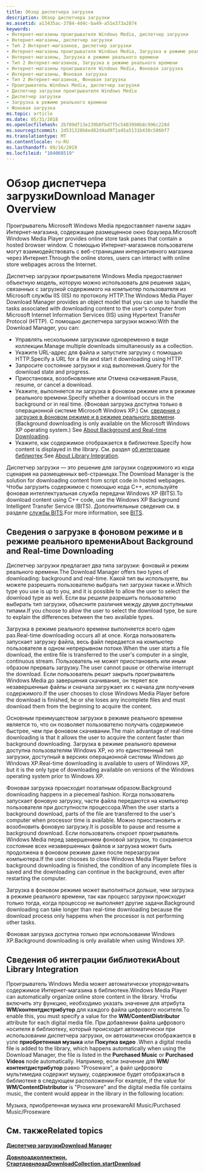 ```yaml
---
title: Обзор диспетчера загрузки
description: Обзор диспетчера загрузки
ms.assetid: a13435ac-3784-4d4c-ba49-a51e373a2874
keywords:
- Интернет-магазины проигрывателя Windows Media, диспетчер загрузки
- Интернет-магазины, диспетчер загрузки
- Тип 2 Интернет-магазинов, диспетчер загрузки
- Интернет-магазины проигрывателя Windows Media, Загрузка в режиме реального времени
- Интернет-магазины, Загрузка в режиме реального времени
- Тип 2 Интернет-магазинов, Загрузка в режиме реального времени
- Интернет-магазины проигрывателя Windows Media, Фоновая загрузка
- Интернет-магазины, Фоновая загрузка
- Тип 2 Интернет-магазинов, Фоновая загрузка
- Проигрыватель Windows Media, диспетчер загрузки
- Диспетчер загрузки проигрывателя Windows Media
- Диспетчер загрузки
- Загрузка в режиме реального времени
- Фоновая загрузка
ms.topic: article
ms.date: 05/31/2018
ms.openlocfilehash: 2b709df13e239b0fbd7f5c5403998b8c996c228d
ms.sourcegitcommit: 2d531328b6ed82d4ad971a45a5131b430c5866f7
ms.translationtype: MT
ms.contentlocale: ru-RU
ms.lasthandoff: 09/16/2019
ms.locfileid: "104068519"
---
```

# <a name="download-manager-overview"></a><span data-ttu-id="b1bad-117">Обзор диспетчера загрузки</span><span class="sxs-lookup"><span data-stu-id="b1bad-117">Download Manager Overview</span></span>

<span data-ttu-id="b1bad-118">Проигрыватель Microsoft Windows Media предоставляет панели задач Интернет-магазина, содержащие размещенное окно браузера.</span><span class="sxs-lookup"><span data-stu-id="b1bad-118">Microsoft Windows Media Player provides online store task panes that contain a hosted browser window.</span></span> <span data-ttu-id="b1bad-119">С помощью Интернет-магазинов пользователи могут взаимодействовать с веб-страницами интерактивного магазина через Интернет.</span><span class="sxs-lookup"><span data-stu-id="b1bad-119">Through the online stores, users can interact with online store webpages across the Internet.</span></span>

<span data-ttu-id="b1bad-120">Диспетчер загрузки проигрывателя Windows Media предоставляет объектную модель, которую можно использовать для решения задач, связанных с загрузкой содержимого на компьютер пользователя из Microsoft службы IIS (IIS) по протоколу HTTP.</span><span class="sxs-lookup"><span data-stu-id="b1bad-120">The Windows Media Player Download Manager provides an object model that you can use to handle the tasks associated with downloading content to the user's computer from Microsoft Internet Information Services (IIS) using Hypertext Transfer Protocol (HTTP).</span></span> <span data-ttu-id="b1bad-121">С помощью диспетчера загрузки можно:</span><span class="sxs-lookup"><span data-stu-id="b1bad-121">With the Download Manager, you can:</span></span>

-   <span data-ttu-id="b1bad-122">Управлять несколькими загрузками одновременно в виде коллекции.</span><span class="sxs-lookup"><span data-stu-id="b1bad-122">Manage multiple downloads simultaneously as a collection.</span></span>
-   <span data-ttu-id="b1bad-123">Укажите URL-адрес для файла и запустите загрузку с помощью HTTP.</span><span class="sxs-lookup"><span data-stu-id="b1bad-123">Specify a URL for a file and start it downloading using HTTP.</span></span>
-   <span data-ttu-id="b1bad-124">Запросите состояние загрузки и ход выполнения.</span><span class="sxs-lookup"><span data-stu-id="b1bad-124">Query for the download state and progress.</span></span>
-   <span data-ttu-id="b1bad-125">Приостановка, возобновление или Отмена скачивания.</span><span class="sxs-lookup"><span data-stu-id="b1bad-125">Pause, resume, or cancel a download.</span></span>
-   <span data-ttu-id="b1bad-126">Укажите, выполняется ли загрузка в фоновом режиме или в режиме реального времени.</span><span class="sxs-lookup"><span data-stu-id="b1bad-126">Specify whether a download occurs in the background or in real time.</span></span> <span data-ttu-id="b1bad-127">(Фоновая загрузка доступна только в операционной системе Microsoft Windows XP.) См. [сведения о загрузке в фоновом режиме и в режиме реального времени](#about-background-and-real-time-downloading).</span><span class="sxs-lookup"><span data-stu-id="b1bad-127">(Background downloading is only available on the Microsoft Windows XP operating system.) See [About Background and Real-time Downloading](#about-background-and-real-time-downloading).</span></span>
-   <span data-ttu-id="b1bad-128">Укажите, как содержимое отображается в библиотеке.</span><span class="sxs-lookup"><span data-stu-id="b1bad-128">Specify how content is displayed in the library.</span></span> <span data-ttu-id="b1bad-129">См. раздел [об интеграции библиотек](#about-library-integration).</span><span class="sxs-lookup"><span data-stu-id="b1bad-129">See [About Library Integration](#about-library-integration).</span></span>

<span data-ttu-id="b1bad-130">Диспетчер загрузки — это решение для загрузки содержимого из кода сценария на размещенных веб-страницах.</span><span class="sxs-lookup"><span data-stu-id="b1bad-130">The Download Manager is the solution for downloading content from script code in hosted webpages.</span></span> <span data-ttu-id="b1bad-131">Чтобы загрузить содержимое с помощью кода C++, используйте фоновая интеллектуальная служба передачи Windows XP (BITS).</span><span class="sxs-lookup"><span data-stu-id="b1bad-131">To download content using C++ code, use the Windows XP Background Intelligent Transfer Service (BITS).</span></span> <span data-ttu-id="b1bad-132">Дополнительные сведения см. в разделе [службы BITS](bits.md).</span><span class="sxs-lookup"><span data-stu-id="b1bad-132">For more information, see [BITS](bits.md).</span></span>

## <a name="about-background-and-real-time-downloading"></a><span data-ttu-id="b1bad-133">Сведения о загрузке в фоновом режиме и в режиме реального времени</span><span class="sxs-lookup"><span data-stu-id="b1bad-133">About Background and Real-time Downloading</span></span>

<span data-ttu-id="b1bad-134">Диспетчер загрузки предлагает два типа загрузки: фоновый и режим реального времени.</span><span class="sxs-lookup"><span data-stu-id="b1bad-134">The Download Manager offers two types of downloading: background and real-time.</span></span> <span data-ttu-id="b1bad-135">Какой тип вы используете, вы можете разрешить пользователю выбрать тип загрузки также и.</span><span class="sxs-lookup"><span data-stu-id="b1bad-135">Which type you use is up to you, and it is possible to allow the user to select the download type as well.</span></span> <span data-ttu-id="b1bad-136">Если вы решили разрешить пользователю выбирать тип загрузки, объясните различия между двумя доступными типами.</span><span class="sxs-lookup"><span data-stu-id="b1bad-136">If you choose to allow the user to select the download type, be sure to explain the differences between the two available types.</span></span>

<span data-ttu-id="b1bad-137">Загрузка в режиме реального времени выполняется всего один раз.</span><span class="sxs-lookup"><span data-stu-id="b1bad-137">Real-time downloading occurs all at once.</span></span> <span data-ttu-id="b1bad-138">Когда пользователь запускает загрузку файла, весь файл передается на компьютер пользователя в одном непрерывном потоке.</span><span class="sxs-lookup"><span data-stu-id="b1bad-138">When the user starts a file download, the entire file is transferred to the user's computer in a single, continuous stream.</span></span> <span data-ttu-id="b1bad-139">Пользователь не может приостановить или иным образом прервать загрузку.</span><span class="sxs-lookup"><span data-stu-id="b1bad-139">The user cannot pause or otherwise interrupt the download.</span></span> <span data-ttu-id="b1bad-140">Если пользователь решит закрыть проигрыватель Windows Media до завершения скачивания, он теряет все незавершенные файлы и сначала загружает их с начала для получения содержимого.</span><span class="sxs-lookup"><span data-stu-id="b1bad-140">If the user chooses to close Windows Media Player before the download is finished, he or she loses any incomplete files and must download them from the beginning to acquire the content.</span></span>

<span data-ttu-id="b1bad-141">Основным преимуществом загрузки в режиме реального времени является то, что он позволяет пользователю получать содержимое быстрее, чем при фоновом скачивании.</span><span class="sxs-lookup"><span data-stu-id="b1bad-141">The main advantage of real-time downloading is that it allows the user to acquire the content faster than background downloading.</span></span> <span data-ttu-id="b1bad-142">Загрузка в режиме реального времени доступна пользователям Windows XP, но это единственный тип загрузки, доступный в версиях операционной системы Windows до Windows XP.</span><span class="sxs-lookup"><span data-stu-id="b1bad-142">Real-time downloading is available to users of Windows XP, but it is the only type of downloading available on versions of the Windows operating system prior to Windows XP.</span></span>

<span data-ttu-id="b1bad-143">Фоновая загрузка происходит поэтапным образом.</span><span class="sxs-lookup"><span data-stu-id="b1bad-143">Background downloading happens in a piecemeal fashion.</span></span> <span data-ttu-id="b1bad-144">Когда пользователь запускает фоновую загрузку, части файла передаются на компьютер пользователя при доступности процессора.</span><span class="sxs-lookup"><span data-stu-id="b1bad-144">When the user starts a background download, parts of the file are transferred to the user's computer when processor time is available.</span></span> <span data-ttu-id="b1bad-145">Можно приостановить и возобновить фоновую загрузку.</span><span class="sxs-lookup"><span data-stu-id="b1bad-145">It is possible to pause and resume a background download.</span></span> <span data-ttu-id="b1bad-146">Если пользователь откроет проигрыватель Windows Media перед завершением фоновой загрузки, то сохраняется состояние всех незавершенных файлов и загрузка может быть продолжена в фоновом режиме даже после перезагрузки компьютера.</span><span class="sxs-lookup"><span data-stu-id="b1bad-146">If the user chooses to close Windows Media Player before background downloading is finished, the condition of any incomplete files is saved and the downloading can continue in the background, even after restarting the computer.</span></span>

<span data-ttu-id="b1bad-147">Загрузка в фоновом режиме может выполняться дольше, чем загрузка в режиме реального времени, так как процесс загрузки происходит только тогда, когда процессор не выполняет другие задачи.</span><span class="sxs-lookup"><span data-stu-id="b1bad-147">Background downloading can take longer than real-time downloading because the download process only happens when the processor is not performing other tasks.</span></span>

<span data-ttu-id="b1bad-148">Фоновая загрузка доступна только при использовании Windows XP.</span><span class="sxs-lookup"><span data-stu-id="b1bad-148">Background downloading is only available when using Windows XP.</span></span>

## <a name="about-library-integration"></a><span data-ttu-id="b1bad-149">Сведения об интеграции библиотеки</span><span class="sxs-lookup"><span data-stu-id="b1bad-149">About Library Integration</span></span>

<span data-ttu-id="b1bad-150">Проигрыватель Windows Media может автоматически упорядочивать содержимое Интернет-магазина в библиотеке.</span><span class="sxs-lookup"><span data-stu-id="b1bad-150">Windows Media Player can automatically organize online store content in the library.</span></span> <span data-ttu-id="b1bad-151">Чтобы включить эту функцию, необходимо указать значение для атрибута **WM/контентдистрибутор** для каждого файла цифрового носителя.</span><span class="sxs-lookup"><span data-stu-id="b1bad-151">To enable this, you must specify a value for the **WM/ContentDistributor** attribute for each digital media file.</span></span> <span data-ttu-id="b1bad-152">При добавлении файла цифрового носителя в библиотеку, который происходит автоматически при использовании диспетчера загрузки, он автоматически отображается в узле **приобретенная музыка** или **Покупка видео** .</span><span class="sxs-lookup"><span data-stu-id="b1bad-152">When a digital media file is added to the library, which happens automatically when using the Download Manager, the file is listed in the **Purchased Music** or **Purchased Videos** node automatically.</span></span> <span data-ttu-id="b1bad-153">Например, если значение для **WM/контентдистрибутор** равно "Proseware", а файл цифрового мультимедиа содержит музыку, содержимое будет отображаться в библиотеке в следующем расположении:</span><span class="sxs-lookup"><span data-stu-id="b1bad-153">For example, if the value for **WM/ContentDistributor** is "Proseware" and the digital media file contains music, the content would appear in the library in the following location:</span></span>

<span data-ttu-id="b1bad-154">Музыка, приобретенная музыка или proseware</span><span class="sxs-lookup"><span data-stu-id="b1bad-154">All Music/Purchased Music/Proseware</span></span>

## <a name="related-topics"></a><span data-ttu-id="b1bad-155">См. также</span><span class="sxs-lookup"><span data-stu-id="b1bad-155">Related topics</span></span>

<dl> <dt>

[<span data-ttu-id="b1bad-156">**Диспетчер загрузки**</span><span class="sxs-lookup"><span data-stu-id="b1bad-156">**Download Manager**</span></span>](download-manager.md)
</dt> <dt>

[<span data-ttu-id="b1bad-157">**Довнлоадколлектион. Стартдовнлоад**</span><span class="sxs-lookup"><span data-stu-id="b1bad-157">**DownloadCollection.startDownload**</span></span>](downloadcollection-startdownload.md)
</dt> </dl>

 

 




